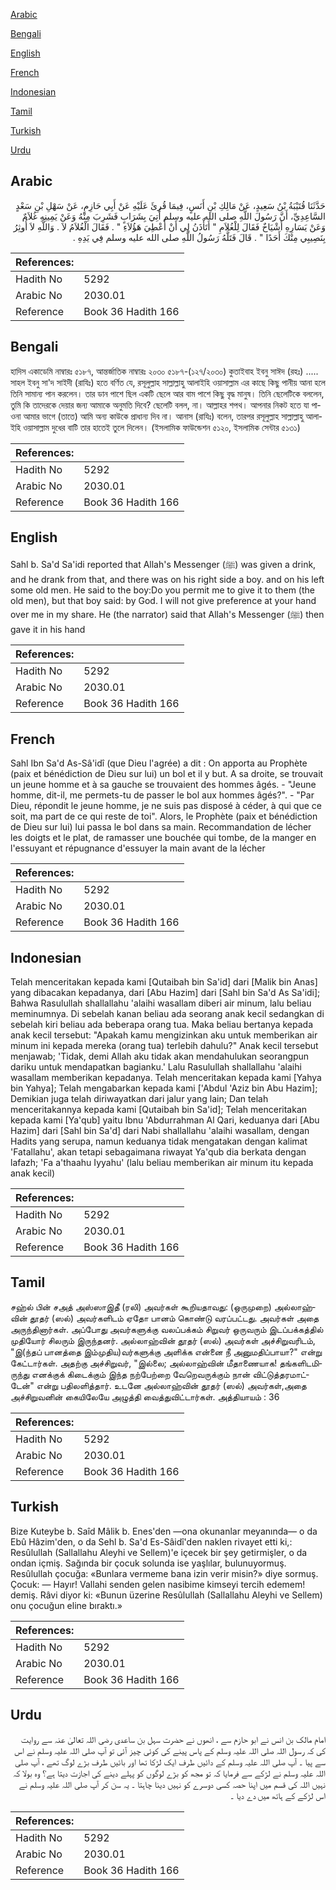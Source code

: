 [Arabic](#arabic)

[Bengali](#bengali)

[English](#english)

[French](#french)

[Indonesian](#indonesian)

[Tamil](#tamil)

[Turkish](#turkish)

[Urdu](#urdu)

## Arabic


<div dir="rtl" lang="ar" style={{fontSize:'larger',backgroundColor:'#f8f9fa',padding:20}}>
حَدَّثَنَا قُتَيْبَةُ بْنُ سَعِيدٍ، عَنْ مَالِكِ بْنِ أَنَسٍ، فِيمَا قُرِئَ عَلَيْهِ عَنْ أَبِي حَازِمٍ، عَنْ سَهْلِ بْنِ سَعْدٍ السَّاعِدِيِّ، أَنَّ رَسُولَ اللَّهِ صلى الله عليه وسلم أُتِيَ بِشَرَابٍ فَشَرِبَ مِنْهُ وَعَنْ يَمِينِهِ غُلاَمٌ وَعَنْ يَسَارِهِ أَشْيَاخٌ فَقَالَ لِلْغُلاَمِ ‏"‏ أَتَأْذَنُ لِي أَنْ أُعْطِيَ هَؤُلاَءِ ‏"‏ ‏.‏ فَقَالَ الْغُلاَمُ لاَ ‏.‏ وَاللَّهِ لاَ أُوثِرُ بِنَصِيبِي مِنْكَ أَحَدًا ‏"‏ ‏.‏ قَالَ فَتَلَّهُ رَسُولُ اللَّهِ صلى الله عليه وسلم فِي يَدِهِ ‏.‏
</div>
<div style={{backgroundColor:'#f8f9fa',padding:20, marginBottom: 10}}><table> <thead> <tr> <th>References:</th> <th></th> </tr> </thead> <tbody><tr><td>Hadith No</td><td>5292</td></tr><tr><td>Arabic No</td><td>2030.01</td></tr><tr><td>Reference</td><td>Book 36 Hadith 166</td></tr></tbody></table></div>

## Bengali


<div dir="ltr" lang="bn" style={{fontSize:'larger',backgroundColor:'#f8f9fa',padding:20}}>
হাদিস একাডেমি নাম্বারঃ ৫১৮৭, আন্তর্জাতিক নাম্বারঃ ২০৩০ ৫১৮৭-(১২৭/২০৩০) কুতাইবাহ ইবনু সাঈদ (রহঃ) ..... সাহল ইবনু সা'দ সাইদী (রাযিঃ) হতে বর্ণিত যে, রসূলুল্লাহ সাল্লাল্লাহু আলাইহি ওয়াসাল্লাম এর কাছে কিছু পানীয় আনা হলে তিনি সামান্য পান করলেন। তার ডান পাশে ছিল একটি ছেলে আর বাম পাশে কিছু বৃদ্ধ মানুষ। তিনি ছেলেটিকে বললেন, তুমি কি তাদেরকে দেয়ার জন্য আমাকে অনুমতি দিবে? ছেলেটি বলল, না। আল্লাহর শপথ। আপনার নিকট হতে যা পাওনা আমার ভাগে (তাতে) আমি অন্য কাউকে প্রাধান্য দিব না। আনাস (রাযিঃ) বলেন, তারপর রসূলুল্লাহ সাল্লাল্লাহু আলাইহি ওয়াসাল্লাম দুধের বাটি তার হাতেই তুলে দিলেন। (ইসলামিক ফাউন্ডেশন ৫১২০, ইসলামিক সেন্টার ৫১৩১)
</div>
<div style={{backgroundColor:'#f8f9fa',padding:20, marginBottom: 10}}><table> <thead> <tr> <th>References:</th> <th></th> </tr> </thead> <tbody><tr><td>Hadith No</td><td>5292</td></tr><tr><td>Arabic No</td><td>2030.01</td></tr><tr><td>Reference</td><td>Book 36 Hadith 166</td></tr></tbody></table></div>

## English


<div dir="ltr" lang="en" style={{fontSize:'larger',backgroundColor:'#f8f9fa',padding:20}}>
Sahl b. Sa'd Sa'idi reported that Allah's Messenger (ﷺ) was given a drink, and he drank from that, and there was on his right side a boy. and on his left some old men. He said to the boy:Do you permit me to give it to them (the old men), but that boy said: by God. I will not give preference at your hand over me in my share. He (the narrator) said that Allah's Messenger (ﷺ) then gave it in his hand
</div>
<div style={{backgroundColor:'#f8f9fa',padding:20, marginBottom: 10}}><table> <thead> <tr> <th>References:</th> <th></th> </tr> </thead> <tbody><tr><td>Hadith No</td><td>5292</td></tr><tr><td>Arabic No</td><td>2030.01</td></tr><tr><td>Reference</td><td>Book 36 Hadith 166</td></tr></tbody></table></div>

## French


<div dir="ltr" lang="fr" style={{fontSize:'larger',backgroundColor:'#f8f9fa',padding:20}}>
Sahl Ibn Sa'd As-Sâ'idî (que Dieu l'agrée) a dit : On apporta au Prophète (paix et bénédiction de Dieu sur lui) un bol et il y but. A sa droite, se trouvait un jeune homme et à sa gauche se trouvaient des hommes âgés. - "Jeune homme, dit-il, me permets-tu de passer le bol aux hommes âgés?". - "Par Dieu, répondit le jeune homme, je ne suis pas disposé à céder, à qui que ce soit, ma part de ce qui reste de toi". Alors, le Prophète (paix et bénédiction de Dieu sur lui) lui passa le bol dans sa main. Recommandation de lécher les doigts et le plat, de ramasser une bouchée qui tombe, de la manger en l'essuyant et répugnance d'essuyer la main avant de la lécher
</div>
<div style={{backgroundColor:'#f8f9fa',padding:20, marginBottom: 10}}><table> <thead> <tr> <th>References:</th> <th></th> </tr> </thead> <tbody><tr><td>Hadith No</td><td>5292</td></tr><tr><td>Arabic No</td><td>2030.01</td></tr><tr><td>Reference</td><td>Book 36 Hadith 166</td></tr></tbody></table></div>

## Indonesian


<div dir="ltr" lang="id" style={{fontSize:'larger',backgroundColor:'#f8f9fa',padding:20}}>
Telah menceritakan kepada kami [Qutaibah bin Sa'id] dari [Malik bin Anas] yang dibacakan kepadanya, dari [Abu Hazim] dari [Sahl bin Sa'd As Sa'idi]; Bahwa Rasulullah shallallahu 'alaihi wasallam diberi air minum, lalu beliau meminumnya. Di sebelah kanan beliau ada seorang anak kecil sedangkan di sebelah kiri beliau ada beberapa orang tua. Maka beliau bertanya kepada anak kecil tersebut: "Apakah kamu mengizinkan aku untuk memberikan air minum ini kepada mereka (orang tua) terlebih dahulu?" Anak kecil tersebut menjawab; 'Tidak, demi Allah aku tidak akan mendahulukan seorangpun dariku untuk mendapatkan bagianku.' Lalu Rasulullah shallallahu 'alaihi wasallam memberikan kepadanya. Telah menceritakan kepada kami [Yahya bin Yahya]; Telah mengabarkan kepada kami ['Abdul 'Aziz bin Abu Hazim]; Demikian juga telah diriwayatkan dari jalur yang lain; Dan telah menceritakannya kepada kami [Qutaibah bin Sa'id]; Telah menceritakan kepada kami [Ya'qub] yaitu Ibnu 'Abdurrahman Al Qari, keduanya dari [Abu Hazim] dari [Sahl bin Sa'd] dari Nabi shallallahu 'alaihi wasallam, dengan Hadits yang serupa, namun keduanya tidak mengatakan dengan kalimat 'Fatallahu', akan tetapi sebagaimana riwayat Ya'qub dia berkata dengan lafazh; 'Fa a'thaahu Iyyahu' (lalu beliau memberikan air minum itu kepada anak kecil)
</div>
<div style={{backgroundColor:'#f8f9fa',padding:20, marginBottom: 10}}><table> <thead> <tr> <th>References:</th> <th></th> </tr> </thead> <tbody><tr><td>Hadith No</td><td>5292</td></tr><tr><td>Arabic No</td><td>2030.01</td></tr><tr><td>Reference</td><td>Book 36 Hadith 166</td></tr></tbody></table></div>

## Tamil


<div dir="ltr" lang="ta" style={{fontSize:'larger',backgroundColor:'#f8f9fa',padding:20}}>
சஹ்ல் பின் சஅத் அஸ்ஸாஇதீ (ரலி) அவர்கள் கூறியதாவது: (ஒருமுறை) அல்லாஹ்வின் தூதர் (ஸல்) அவர்களிடம் ஏதோ பானம் கொண்டு வரப்பட்டது. அவர்கள் அதை அருந்தினார்கள். அப்போது அவர்களுக்கு வலப்பக்கம் சிறுவர் ஒருவரும் இடப்பக்கத்தில் முதியோர் சிலரும் இருந்தனர். அல்லாஹ்வின் தூதர் (ஸல்) அவர்கள் அச்சிறுவரிடம், "இ(ந்தப் பானத்தை இம்முதிய)வர்களுக்கு அளிக்க என்னை நீ அனுமதிப்பாயா?" என்று கேட்டார்கள். அதற்கு அச்சிறுவர், "இல்லை; அல்லாஹ்வின் மீதாணையாக! தங்களிடமிருந்து எனக்குக் கிடைக்கும் இந்த நற்பேற்றை வேறெவருக்கும் நான் விட்டுத்தரமாட்டேன்" என்று பதிலளித்தார். உடனே அல்லாஹ்வின் தூதர் (ஸல்) அவர்கள்,அதை அச்சிறுவனின் கையிலேயே அழுத்தி வைத்துவிட்டார்கள். அத்தியாயம் : 36
</div>
<div style={{backgroundColor:'#f8f9fa',padding:20, marginBottom: 10}}><table> <thead> <tr> <th>References:</th> <th></th> </tr> </thead> <tbody><tr><td>Hadith No</td><td>5292</td></tr><tr><td>Arabic No</td><td>2030.01</td></tr><tr><td>Reference</td><td>Book 36 Hadith 166</td></tr></tbody></table></div>

## Turkish


<div dir="ltr" lang="tr" style={{fontSize:'larger',backgroundColor:'#f8f9fa',padding:20}}>
Bize Kuteybe b. Saîd Mâlik b. Enes'den —ona okunanlar meyanında— o da Ebû Hâzim'den, o da Sehl b. Sa'd Es-Sâidî'den naklen rivayet etti ki,: Resûlullah (Sallallahu Aleyhi ve Sellem)'e içecek bir şey getirmişler, o da ondan içmiş. Sağında bir çocuk solunda ise yaşlılar, bulunuyormuş. Resûlullah çocuğa: «Bunlara vermeme bana izin verir misin?» diye sormuş. Çocuk: — Hayır! Vallahi senden gelen nasibime kimseyi tercih edemem! demiş. Râvi diyor ki: «Bunun üzerine Resûlullah (Sallallahu Aleyhi ve Sellem) onu çocuğun eline bıraktı.»
</div>
<div style={{backgroundColor:'#f8f9fa',padding:20, marginBottom: 10}}><table> <thead> <tr> <th>References:</th> <th></th> </tr> </thead> <tbody><tr><td>Hadith No</td><td>5292</td></tr><tr><td>Arabic No</td><td>2030.01</td></tr><tr><td>Reference</td><td>Book 36 Hadith 166</td></tr></tbody></table></div>

## Urdu


<div dir="rtl" lang="ur" style={{fontSize:'larger',backgroundColor:'#f8f9fa',padding:20}}>
امام مالک بن انس نے ابو حازم سے ، انھوں نے حضرت سہل بن ساعدی رضی اللہ تعالیٰ عنہ سے روایت کی کہ رسول اللہ صلی اللہ علیہ وسلم کے پاس پینے کی کوئی چیز آئی تو آپ صلی اللہ علیہ وسلم نے اس سے پیا ۔ آپ صلی اللہ علیہ وسلم کے دائیں طرف ایک لڑکا تھا اور بائیں طرف بڑے لوگ تھے ، آپ صلی اللہ علیہ وسلم نے لڑکے سے فرمایا کہ تو مجھ کو بڑے لوگوں کو پہلے دینے کی اجازت دیتا ہے؟ وہ بولا کہ نہیں اللہ کی قسم میں اپنا حصہ کسی دوسرے کو نہیں دینا چاہتا ۔ یہ سن کر آپ صلی اللہ علیہ وسلم نے اس لڑکے کے ہاتھ میں دے دیا ۔
</div>
<div style={{backgroundColor:'#f8f9fa',padding:20, marginBottom: 10}}><table> <thead> <tr> <th>References:</th> <th></th> </tr> </thead> <tbody><tr><td>Hadith No</td><td>5292</td></tr><tr><td>Arabic No</td><td>2030.01</td></tr><tr><td>Reference</td><td>Book 36 Hadith 166</td></tr></tbody></table></div>